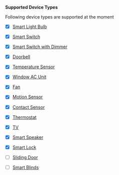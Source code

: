 
**Supported Device Types**

Following device types are supported at the moment

 - [x] [Smart Light Bulb](devices/Smart%20Light%20Bulb.md)
 - [x] [Smart Switch](devices/Smart%20Switch.md)
 - [x] [Smart Switch with Dimmer](devices/Smart%20Switch%20with%20Dimmer.md)
 - [x] [Doorbell](devices/Doorbell.md)
 - [x] [Temperature Sensor](devices/Temperature%20Sensor.md)
 - [x] [Window AC Unit](devices/Window%20AC%20Unit.md)
 - [x] [Fan](devices/Fan.md)
 - [x] [Motion Sensor](devices/Motion%20Sensor.md)
 - [x] [Contact Sensor](devices/Contact%20Sensor.md)
 - [x] [Thermostat](devices/Thermostat.md)
 - [x] [TV](devices/TV.md)
 - [x] [Smart Speaker](devices/Smart%20Light%20Bulb.md)
 - [x] [Smart Lock](devices/Smart%20Light%20Bulb.md)
 - [ ] [Sliding Door](devices/Sliding%20Door.md)
 - [ ] [Smart Blinds](devices/Smart%20Blinds.md)
 

<!--stackedit_data:
eyJoaXN0b3J5IjpbMTQwMjc1NzUxOV19
-->